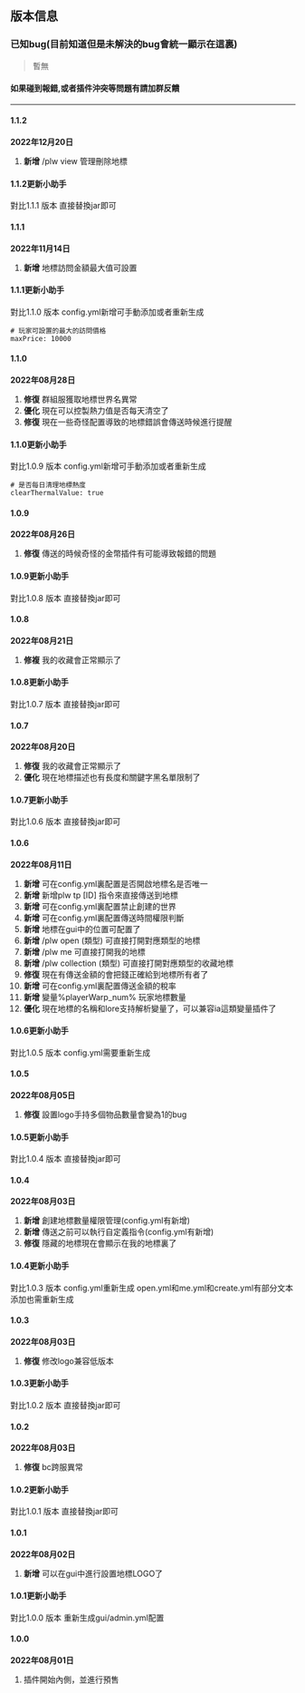 ## 版本信息

### 已知bug(目前知道但是未解決的bug會統一顯示在這裏)

> 暫無

#### 如果碰到報錯,或者插件沖突等問題有請加群反饋

------------
#### 1.1.2
**2022年12月20日**
1. **新增** /plw view 管理刪除地標

#### 1.1.2更新小助手
對比1.1.1 版本 直接替換jar即可

#### 1.1.1
**2022年11月14日**
1. **新增** 地標訪問金額最大值可設置

#### 1.1.1更新小助手
對比1.1.0 版本 config.yml新增可手動添加或者重新生成
```
# 玩家可設置的最大的訪問價格
maxPrice: 10000
```

#### 1.1.0
**2022年08月28日**
1. **修復** 群組服獲取地標世界名異常
2. **優化** 現在可以控製熱力值是否每天清空了
3. **修復** 現在一些奇怪配置導致的地標錯誤會傳送時候進行提醒

#### 1.1.0更新小助手
對比1.0.9 版本 config.yml新增可手動添加或者重新生成
```
# 是否每日清理地標熱度
clearThermalValue: true
```

#### 1.0.9
**2022年08月26日**
1. **修復** 傳送的時候奇怪的金幣插件有可能導致報錯的問題

#### 1.0.9更新小助手
對比1.0.8 版本 直接替換jar即可

#### 1.0.8
**2022年08月21日**
1. **修複** 我的收藏會正常顯示了

#### 1.0.8更新小助手
對比1.0.7 版本 直接替換jar即可

#### 1.0.7
**2022年08月20日**
1. **修復** 我的收藏會正常顯示了
2. **優化** 現在地標描述也有長度和關鍵字黑名單限制了

#### 1.0.7更新小助手
對比1.0.6 版本 直接替換jar即可

#### 1.0.6
**2022年08月11日**
1. **新增** 可在config.yml裏配置是否開啟地標名是否唯一
2. **新增** 新增plw tp [ID] 指令來直接傳送到地標
3. **新增** 可在config.yml裏配置禁止創建的世界
4. **新增** 可在config.yml裏配置傳送時間權限判斷
5. **新增** 地標在gui中的位置可配置了
6. **新增** /plw open (類型) 可直接打開對應類型的地標
7. **新增** /plw me 可直接打開我的地標
8. **新增** /plw collection (類型) 可直接打開對應類型的收藏地標
9. **修復** 現在有傳送金額的會把錢正確給到地標所有者了
10. **新增** 可在config.yml裏配置傳送金額的稅率
11. **新增** 變量%playerWarp_num% 玩家地標數量
12. **優化** 現在地標的名稱和lore支持解析變量了，可以兼容ia這類變量插件了

#### 1.0.6更新小助手
對比1.0.5 版本 config.yml需要重新生成

#### 1.0.5
**2022年08月05日**
1. **修復** 設置logo手持多個物品數量會變為1的bug

#### 1.0.5更新小助手
對比1.0.4 版本 直接替換jar即可

#### 1.0.4
**2022年08月03日**
1. **新增** 創建地標數量權限管理(config.yml有新增)
2. **新增** 傳送之前可以執行自定義指令(config.yml有新增)
3. **修復** 隱藏的地標現在會顯示在我的地標裏了

#### 1.0.4更新小助手
對比1.0.3 版本 config.yml重新生成
open.yml和me.yml和create.yml有部分文本添加也需重新生成

#### 1.0.3
**2022年08月03日**
1. **修復** 修改logo兼容低版本

#### 1.0.3更新小助手
對比1.0.2 版本 直接替換jar即可

#### 1.0.2
**2022年08月03日**
1. **修復** bc跨服異常

#### 1.0.2更新小助手
對比1.0.1 版本 直接替換jar即可

#### 1.0.1
**2022年08月02日**
1. **新增** 可以在gui中進行設置地標LOGO了

#### 1.0.1更新小助手
對比1.0.0 版本 重新生成gui/admin.yml配置

#### 1.0.0
**2022年08月01日**
1. 插件開始內側，並進行預售